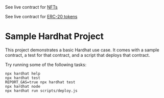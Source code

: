 See live contract for [NFTs](https://mumbai.polygonscan.com/address/0x39DC0AfB57cb1E30d37bfd8E63CfB0f999f3069A)

See live contract for [ERC-20 tokens](https://mumbai.polygonscan.com/address/0xdB235810E780097cf1822Fc7Babe3b3EA8D58b75)


# Sample Hardhat Project

This project demonstrates a basic Hardhat use case. It comes with a sample contract, a test for that contract, and a script that deploys that contract.

Try running some of the following tasks:

```shell
npx hardhat help
npx hardhat test
REPORT_GAS=true npx hardhat test
npx hardhat node
npx hardhat run scripts/deploy.js
```
